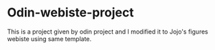 # Odin-webiste-project
This is a project given by odin project and I modified it to Jojo's figures webiste using same template.
